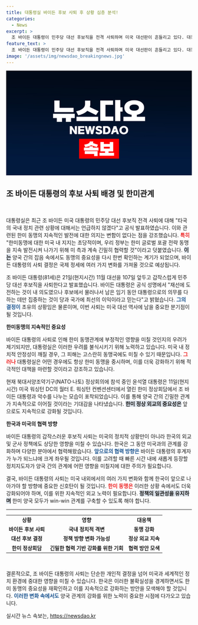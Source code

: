 ```yaml
---
title: 대통령실 바이든 후보 사퇴 후 상황 심층 분석!
categories:
  - News
excerpt: >
  조 바이든 대통령이 민주당 대선 후보직을 전격 사퇴하며 미국 대선판이 흔들리고 있다. 대통령실은 한미동맹 강화에 주력하겠다고 밝혔지만, 국내 정치적 파장이 크다.
feature_text: >
  조 바이든 대통령이 민주당 대선 후보직을 전격 사퇴하며 미국 대선판이 흔들리고 있다. 대통령실은 한미동맹 강화에 주력하겠다고 밝혔지만, 국내 정치적 파장이 크다.
image: '/assets/img/newsdao_breakingnews.jpg'
---
```


<p><img src="/assets/img/newsdao_breakingnews.jpg" alt="ranknews 속보" /></p>

<h2 data-ke-size="size26">조 바이든 대통령의 후보 사퇴 배경 및 한미관계</h2>

<p data-ke-size="size16">&nbsp;</p>

<p>대통령실은 최근 조 바이든 미국 대통령의 민주당 대선 후보직 전격 사퇴에 대해 "타국의 국내 정치 관련 상황에 대해서는 언급하지 않겠다"고 공식 발표하였습니다. 이와 관련된 한미 동맹의 지속적인 발전에 대한 의지는 변함이 없다는 점을 강조했습니다. <b><span style="color: #ee2323;">특히</span></b> "한미동맹에 대한 미국 내 지지는 초당적이며, 우리 정부는 한미 글로벌 포괄 전략 동맹을 지속 발전시켜 나가기 위해 미 측과 계속 긴밀히 협력할 것"이라고 덧붙였습니다. <b><span style="background-color: #21538527;">이는</span></b> 양국 간의 잡음 속에서도 동맹의 중요성을 다시 한번 확인하는 계기가 되었으며, 바이든 대통령의 사퇴 결정은 국제 정세에 여러 가지 변화를 가져올 것으로 예상됩니다.</p>

<p>조 바이든 대통령(81세)은 21일(현지시간) 11월 대선을 107일 앞두고 갑작스럽게 민주당 대선 후보직을 사퇴한다고 발표했습니다. 바이든 대통령은 공식 성명에서 "재선에 도전하는 것이 내 의도였으나 후보에서 물러나서 남은 임기 동안 대통령으로의 의무를 다하는 데만 집중하는 것이 당과 국가에 최선의 이익이라고 믿는다"고 밝혔습니다. <b><span style="color: #1a5490;">그의 결정이</span></b> 초유의 상황임은 물론이며, 이번 사퇴는 미국 대선 역사에 남을 중요한 분기점이 될 것입니다. </p>

<p><b>한미동맹의 지속적인 중요성</b></p>

<p>바이든 대통령의 사퇴로 인해 한미 동맹관계에 부정적인 영향을 미칠 것인지의 우려가 제기되지만, 대통령실은 이러한 우려를 불식시키기 위해 노력하고 있습니다. 미국 내 정치적 안정성이 깨질 경우, 그 피해는 고스란히 동맹국에도 미칠 수 있기 때문입니다. <b><span style="color: #ee2323;">그러나</span></b> 대통령실은 어떤 경우에도 항상 한미 동맹을 중시하며, 이를 더욱 강화하기 위해 적극적인 대책을 마련할 것이라고 강조하고 있습니다.</p>

<p>현재 북대서양조약기구(NATO·나토) 정상회의에 참석 중인 윤석열 대통령은 11일(현지시간) 미국 워싱턴 DC의 월터 E. 워싱턴 컨벤션센터에서 열린 한미 정상회담에서 조 바이든 대통령과 악수를 나누는 모습이 포착되었습니다. 이를 통해 양국 간의 긴밀한 관계가 지속적으로 이어질 것이라는 기대감을 나타냈습니다. <b><span style="background-color: #21538527;">한미 정상 외교의 중요성은</span></b> 앞으로도 지속적으로 강화될 것입니다.</p>

<p><b>한국과 미국의 협력 방향</b></p>

<p>바이든 대통령의 갑작스러운 후보직 사퇴는 미국의 정치적 상황만이 아니라 한국의 외교 및 군사 정책에도 상당한 영향을 미칠 수 있습니다. 한국은 그 동안 미국과의 관계를 강화하며 다양한 분야에서 협력해왔습니다. <b><span style="color: #1a5490;">앞으로의 협력 방향은</span></b> 바이든 대통령의 후계자가 누가 되느냐에 크게 좌우될 것입니다. 이를 고려할 때 빠른 시간 내에 새롭게 등장할 정치지도자가 양국 간의 관계에 어떤 영향을 미칠지에 대한 주의가 필요합니다.</p>

<p>결국, 바이든 대통령의 사퇴는 미국 내외에서의 여러 가지 변화와 함께 한국이 앞으로 나아가야 할 방향에 중요한 신호탄이 될 것입니다. <b><span style="color: #ee2323;">한미 동맹은</span></b> 이러한 상황 속에서도 더욱 강화되어야 하며, 이를 위한 지속적인 외교 노력이 필요합니다. <b><span style="background-color: #21538527;">정책의 일관성을 유지하며</span></b> 한미 양국 모두가 win-win 관계를 구축할 수 있도록 해야 합니다.</p>

<hr>

<table style="width: 100%; border-collapse: collapse;">
<tr>
<td style="text-align: center; height: 17px;"><b>상황</b></td>
<td style="text-align: center; height: 17px;"><b>영향</b></td>
<td style="text-align: center; height: 17px;"><b>대응책</b></td>
</tr>
<tr>
<td style="text-align: center; height: 17px;"><b>바이든 후보 사퇴</b></td>
<td style="text-align: center; height: 17px;"><b>국내 정치적 격변</b></td>
<td style="text-align: center; height: 17px;"><b>동맹 강화</b></td>
</tr>
<tr>
<td style="text-align: center; height: 17px;"><b>대선 후보 결정</b></td>
<td style="text-align: center; height: 17px;"><b>정책 방향 변화 가능성</b></td>
<td style="text-align: center; height: 17px;"><b>정상 외교 지속</b></td>
</tr>
<tr>
<td style="text-align: center; height: 17px;"><b>한미 정상회담</b></td>
<td style="text-align: center; height: 17px;"><b>긴밀한 협력 기반 강화를 위한 기회</b></td>
<td style="text-align: center; height: 17px;"><b>협력 방안 모색</b></td>
</tr>
</table>

<p data-ke-size="size16">&nbsp;</p>

<p>결론적으로, 조 바이든 대통령의 사퇴는 단순한 개인적 결정을 넘어 미국과 세계적인 정치 환경에 중대한 영향을 미칠 수 있습니다. 한국은 이러한 불확실성을 경계하면서도 한미 동맹의 중요성을 재확인하고 이를 지속적으로 강화하는 방안을 모색해야 할 것입니다. <b><span style="color: #1a5490;">이러한 변화 속에서도</span></b> 양국 관계의 강화를 위한 노력이 중요한 시점에 다가오고 있습니다.</p>
실시간 뉴스 속보는, <a href="https://newsdao.kr" rel="dofollow">https://newsdao.kr</a>


